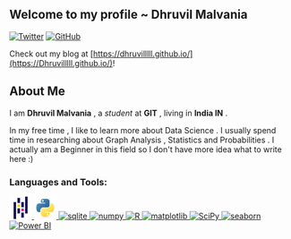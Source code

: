 ## Welcome to my profile ~ Dhruvil Malvania
<a href="https://twitter.com/d_malvania/" target="_blank"><img src="https://img.shields.io/badge/Twitter-%230077B5.svg?&style=flat-square&logo=Twitter&logoColor=white" alt="Twitter"></a>
<a href="https://github.com/Dhruvilllll/" target="_blank"><img src="https://img.shields.io/badge/-GitHub-181717?style=flat-square&logo=github" alt="GitHub"></a>

Check out my blog at [https://dhruvilllll.github.io/](https://Dhruvilllll.github.io/)!

## About Me
I am **Dhruvil Malvania** , a *student* at **GIT** , living in **India IN** .

In my free time , I like to learn more about Data Science . I usually spend time in researching about Graph Analysis , Statistics and Probabilities . I actually am a Beginner in this field so I don't have more idea what to write here :) 

<h3 align="left">Languages and Tools:</h3>
<p align="left"> <a href="https://pandas.pydata.org/" target="_blank" rel="noreferrer"> <img src="https://raw.githubusercontent.com/devicons/devicon/2ae2a900d2f041da66e950e4d48052658d850630/icons/pandas/pandas-original.svg" alt="pandas" width="40" height="40"/> </a> <a href="https://www.python.org" target="_blank" rel="noreferrer"> <img src="https://raw.githubusercontent.com/devicons/devicon/master/icons/python/python-original.svg" alt="python" width="40" height="40"/> </a> <a href="https://www.sqlite.org/" target="_blank" rel="noreferrer"> <img src="https://www.vectorlogo.zone/logos/sqlite/sqlite-icon.svg" alt="sqlite" width="40" height="40"/> </a><a href="https://numpy.org/" target="_blank" rel="noreferrer"> <img src="https://numpy.org/images/logo.svg" alt="numpy" width="40" height="40"/> </a> <a href="https://r-project.org/" target="_blank" rel="noreferrer"> <img src="https://www.r-project.org/Rlogo.png" alt="R" height="40" width="40"/> </a>  <a href="https://matplotlib.org/" target="_blank" rel="noreferrer"> <img src="https://imgs.search.brave.com/KVkGrQ94-8ioQxuWFch5DLZ4zvuk8ZWCGe2kYoB1MEQ/rs:fit:860:0:0/g:ce/aHR0cHM6Ly9tYXRw/bG90bGliLm9yZy9f/c3RhdGljL2ltYWdl/cy9kb2N1bWVudGF0/aW9uLnN2Zw.svg" alt="matplotlib" width="40" height="40"/> </a>  <a href="https://scipy.org/" target="_blank" rel="noreferrer"> <img src="https://imgs.search.brave.com/Tb-vMu4_9A0rvuGuCpvpVipnhk7GzIUFcN0mliwBSb4/rs:fit:500:0:0/g:ce/aHR0cHM6Ly91cGxv/YWQud2lraW1lZGlh/Lm9yZy93aWtpcGVk/aWEvY29tbW9ucy90/aHVtYi9iL2IyL1ND/SVBZXzIuc3ZnLzIy/MHB4LVNDSVBZXzIu/c3ZnLnBuZw" alt="SciPy" height="40" width="40"/> </a>  <a href="https://seaborn.pydata.org/" target="_blank" rel="noreferrer"> <img src="https://imgs.search.brave.com/F-ySpYycxqHm20nGwwpczsWsLyXMbj9wkIZ_Xy53thg/rs:fit:860:0:0/g:ce/aHR0cHM6Ly9maWxl/cy5zdmdjZG4uaW8v/bG9nb3Mvc2VhYm9y/bi1pY29uLnN2Zw.svg" alt="seaborn" width="40" height="40"/> </a>  <a href="https://https://www.microsoft.com/en-us/power-platform/products/power-bi/" target="_blank" rel="noreferrer"> <img src="https://imgs.search.brave.com/d43wJIkD_u9raSPD_6rL2t1Ya7CyJBGLy4ZqXtG9O68/rs:fit:500:0:0/g:ce/aHR0cHM6Ly91cGxv/YWQud2lraW1lZGlh/Lm9yZy93aWtpcGVk/aWEvY29tbW9ucy90/aHVtYi9jL2NmL05l/d19Qb3dlcl9CSV9M/b2dvLnN2Zy8yMjBw/eC1OZXdfUG93ZXJf/QklfTG9nby5zdmcu/cG5n" alt="Power BI" height="40" width="40"/></a></p> 
